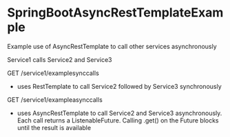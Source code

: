 # SpringBootAsyncRestTemplateExample
Example use of AsyncRestTemplate to call other services asynchronously

Service1 calls Service2 and Service3

GET /service1/examplesynccalls
- uses RestTemplate to call Service2 followed by Service3 synchronously

GET /service1/exampleasynccalls
- uses AsyncRestTemplate to call Service2 and Service3 asynchronously. Each call 
returns a ListenableFuture. Calling .get() on the Future blocks until the result is available

